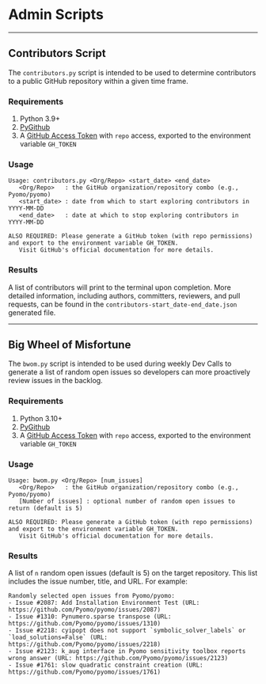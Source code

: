 # Admin Scripts

--------

## Contributors Script

The `contributors.py` script is intended to be used to determine contributors
to a public GitHub repository within a given time frame.

### Requirements

1. Python 3.9+
1. [PyGithub](https://pypi.org/project/PyGithub/)
1. A [GitHub Access Token](https://docs.github.com/en/authentication/keeping-your-account-and-data-secure/managing-your-personal-access-tokens) with `repo` access, exported to the environment variable `GH_TOKEN`

### Usage

```
Usage: contributors.py <Org/Repo> <start_date> <end_date>
   <Org/Repo>   : the GitHub organization/repository combo (e.g., Pyomo/pyomo)
   <start_date> : date from which to start exploring contributors in YYYY-MM-DD
   <end_date>   : date at which to stop exploring contributors in YYYY-MM-DD

ALSO REQUIRED: Please generate a GitHub token (with repo permissions) and export to the environment variable GH_TOKEN.
   Visit GitHub's official documentation for more details.
```

### Results

A list of contributors will print to the terminal upon completion. More detailed
information, including authors, committers, reviewers, and pull requests, can
be found in the `contributors-start_date-end_date.json` generated file. 


----------

## Big Wheel of Misfortune

The `bwom.py` script is intended to be used during weekly Dev Calls to generate
a list of random open issues so developers can more proactively review issues
in the backlog.

### Requirements

1. Python 3.10+
1. [PyGithub](https://pypi.org/project/PyGithub/)
1. A [GitHub Access Token](https://docs.github.com/en/authentication/keeping-your-account-and-data-secure/managing-your-personal-access-tokens) with `repo` access, exported to the environment variable `GH_TOKEN`

### Usage

```
Usage: bwom.py <Org/Repo> [num_issues]
   <Org/Repo>   : the GitHub organization/repository combo (e.g., Pyomo/pyomo)
   [Number of issues] : optional number of random open issues to return (default is 5)

ALSO REQUIRED: Please generate a GitHub token (with repo permissions) and export to the environment variable GH_TOKEN.
   Visit GitHub's official documentation for more details.
```

### Results

A list of `n` random open issues (default is 5) on the target repository.
This list includes the issue number, title, and URL. For example:

```
Randomly selected open issues from Pyomo/pyomo:
- Issue #2087: Add Installation Environment Test (URL: https://github.com/Pyomo/pyomo/issues/2087)
- Issue #1310: Pynumero.sparse transpose (URL: https://github.com/Pyomo/pyomo/issues/1310)
- Issue #2218: cyipopt does not support `symbolic_solver_labels` or `load_solutions=False` (URL: https://github.com/Pyomo/pyomo/issues/2218)
- Issue #2123: k_aug interface in Pyomo sensitivity toolbox reports wrong answer (URL: https://github.com/Pyomo/pyomo/issues/2123)
- Issue #1761: slow quadratic constraint creation (URL: https://github.com/Pyomo/pyomo/issues/1761)
```
